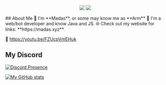 <p align="center">
  <img src="https://komarev.com/ghpvc/?username=Madasish&color=ff88b5"> <img src="https://dcbadge.vercel.app/api/shield/704011737900253315?style=flat">
</p>
## About Me
🌸 I'm **Madas**, or some may know me as **Arm**  
🤖 I'm a web/bot developer and know Java and JS.  
🌐 Check out my website for links: **https://madas.xyz**  

🦆 https://youtu.be/FZUcpVmEHuk  

## My Discord

[![Discord Presence](https://lanyard-profile-readme.vercel.app/api/704011737900253315)](https://discord.com/users/704011737900253315)

[![My GitHub stats](https://github-readme-stats.vercel.app/api?username=Madasish)](https://github.com/anuraghazra/)
